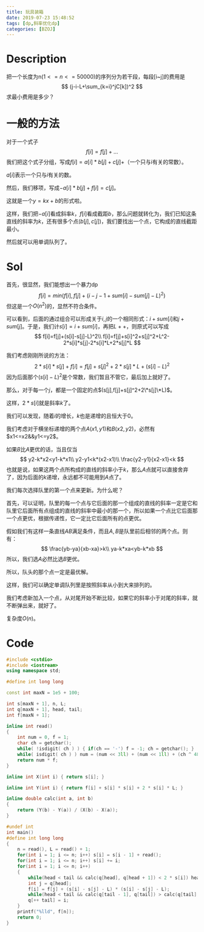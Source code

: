 ```yaml
---
title: 玩具装箱
date: 2019-07-23 15:48:52
tags: [dp,斜率优化dp]
categories: [BZOJ]
---
```


# Description

把一个长度为n($1<=n<=50000$)的序列分为若干段，每段[i~j]的费用是
$$
(j-i-L+\sum_{k=i}^jC[k])^2
$$
求最小费用是多少？

<!--more-->


# 一般的方法

对于一个式子
$$
f[i]=f[j]+...
$$
我们把这个式子分组，写成$f[i]=a[i]*b[j]+c[j]+$（一个只与i有关的常数）。

$a[i]$表示一个只与$i$有关的数。

然后，我们移项，写成$-a[i]*b[j]+f[i]=c[j]$。

这就是一个$y=kx+b$的形式啦。

这样，我们把$-a[i]$看成斜率$k$，$f[i]$看成截距$b$，那么问题就转化为，我们已知这条直线的斜率为$k$，还有很多个点$(b[j],c[j])$，我们要找出一个点，它构成的直线截距最小。

然后就可以用单调队列了。

# Sol

首先，很显然，我们能想出一个暴力dp
$$
f[i]=min(f[i],f[j]+(i-j-1+sum[i]-sum[j]-L)^2)
$$
但这是一个$O(n^2)$的，显然不符合条件。

可以看到，后面的通过组合可以形成关于$i,j$的一个相同形式：$i+sum[i]$和$j+sum[j]$。于是，我们计$s[i]=i+sum[i]$，再把$L++$，则原式可以写成
$$
f[i]=f[j]+(s[i]-s[j]-L)^2\\
f[i]=f[j]+s[i]^2+s[j]^2+L^2-2*s[i]*s[j]-2*s[i]*L+2*s[j]*L
$$

我们考虑刚刚所说的方法：
$$
2*s[i]*s[j]+f[i]=f[j]+s[j]^2+2*s[j]*L+(s[i]-L)^2
$$
因为后面那个$(s[i]-L)^2$是个常数，我们暂且不管它，最后加上就好了。

那么，对于每一个$j$，都是一个固定的点$(s[j],f[j]+s[j]^2+2\*s[j]\*L)$。

这样，$2*s[i]$就是斜率$k$了。

我们可以发现，随着$i$的增长，$k$也是递增的且恒大于0。

我们考虑对于横坐标递增的两个点$A(x1,y1)$和$B(x2,y2)$，必然有$x1<=x2&&y1<=y2$。

如果$B$比$A$更优的话，当且仅当
$$
y2-k*x2<y1-k*x1\\
y2-y1<k*(x2-x1)\\
\frac{y2-y1}{x2-x1}<k
$$
也就是说，如果这两个点所构成的直线的斜率小于$k$，那么$A$点就可以直接舍弃了，因为后面的$k$递增，永远都不可能用到$A$点了。

我们每次选择队里的第一个点来更新。为什么呢？

首先，可以证明，队里的每一个点与它后面的那一个组成的直线的斜率一定是它和队里它后面所有点组成的直线的斜率中最小的那一个，所以如果一个点比它后面那一个点更优，根据传递性，它一定比它后面所有的点更优。

假如我们有这样一条直线$AB$满足条件，而且$A,B$是队里前后相邻的两个点。则有：
$$
\frac{yb-ya}{xb-xa}>k\\
ya-k*xa<yb-k*xb
$$
所以，我们选$A$必然比选$B$更优。

所以，队头的那个点一定是最优解。

这样，我们可以确定单调队列里是按照斜率从小到大来排列的。

我们考虑新加入一个点，从对尾开始不断比较，如果它的斜率小于对尾的斜率，就不断弹出来，就好了。

复杂度$O(n)$。

# Code

```c++
#include <cstdio>
#include <iostream>
using namespace std;

#define int long long

const int maxN = 1e5 + 100;

int s[maxN + 1], n, L;
int q[maxN + 1], head, tail;
int f[maxN + 1];

inline int read()
{
	int num = 0, f = 1;
	char ch = getchar();
	while( !isdigit( ch ) ) { if(ch == '-') f = -1; ch = getchar(); }
	while( isdigit( ch ) ) num = (num << 3ll) + (num << 1ll) + (ch ^ 48), ch = getchar();
	return num * f;
}

inline int X(int i) { return s[i]; }

inline int Y(int i) { return f[i] + s[i] * s[i] + 2 * s[i] * L; }

inline double calc(int a, int b)
{
	return (Y(b) - Y(a)) / (X(b) - X(a));
}

#undef int
int main()
#define int long long
{
	n = read(), L = read() + 1;
	for(int i = 1; i <= n; i++) s[i] = s[i - 1] + read();
	for(int i = 1; i <= n; i++) s[i] += i; 
	for(int i = 1; i <= n; i++)
	{
		while(head < tail && calc(q[head], q[head + 1]) < 2 * s[i]) head ++;
		int j = q[head];
		f[i] = f[j] + (s[i] - s[j] - L) * (s[i] - s[j] - L);
		while(head < tail && calc(q[tail - 1], q[tail]) > calc(q[tail], i)) tail --;
		q[++ tail] = i;
	}
	printf("%lld", f[n]);
	return 0;
} 
```














